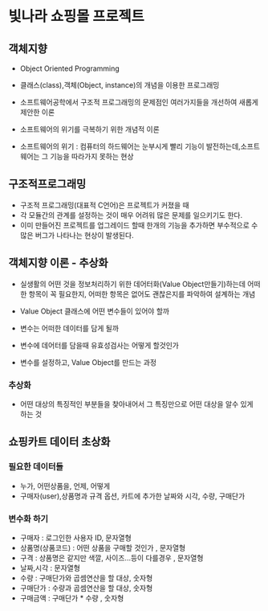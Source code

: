 # 빛나라 쇼핑몰 프로젝트

## 객체지향
* Object Oriented Programming
* 클래스(class),객체(Object, instance)의 개념을 이용한 프로그래밍

* 소프트웨어공학에서 구조적 프로그래밍의 문제점인 여러가지들을 개선하여 새롭게 제안한 이론

* 소프트웨어의 위기를 극복하기 위한 개념적 이론

* 소프트웨어의 위기 : 컴퓨터의 하드웨어는 눈부시게 빨리 기능이 발전하는데,소프트웨어는 그 기능을 따라가지 못하는 현상


## 구조적프로그래밍
* 구조적 프로그래밍(대표적 C언어)은 프로젝트가 커졌을 때
*  각 모듈간의 관계를 설정하는 것이 매우 어려워 많은 문제를 일으키기도 한다.
* 이미 만들어진 프로젝트를 업그레이드 할때 한개의 기능을 추가하면 부수적으로 수많은 버그가 나타나는 현상이 발생된다.

## 객체지향 이론 - 추상화
* 실생활의 어떤 것을 정보처리하기 위한 데어터화(Value Object만들기)하는데 어떠한 항목이 꼭 필요한지, 어떠한 항목은 없어도 괜찮은지를 파악하여 설계하는 개념

* Value Object 클래스에 어떤 변수들이 있어야 할까
* 변수는 어떠한 데이터를 담게 될까
* 변수에 데어터를 담을때 유효성검사는 어떻게 할것인가
* 변수를 설정하고, Value Object를 만드는 과정

### 추상화
* 어떤 대상의 특징적인 부분들을 찾아내어서 그 특징만으로 어떤 대상을 알수 있게 하는 것


## 쇼핑카트 데이터 초상화
### 필요한 데이터들
* 누가, 어떤상품을, 언제, 어떻게
* 구매자(user),상품명과 규격 옵션, 카트에 추가한 날짜와 시각, 수량, 구매단가

### 변수화 하기
* 구매자 : 로그인한 사용자 ID, 문자열형
* 상품명(상품코드) : 어떤 상품을 구매할 것인가 , 문자열형
* 구격 : 상품명은 같지만 색깔, 사이즈...등이 다를경우 , 문자열형
* 날짜,시각 :  문자열형
* 수량 : 구매단가와 곱셈연산을 할 대상, 숫자형
* 구매단가 : 수량과 곱셈연산을 할 대상, 숫자형
* 구매금액 : 구매단가 * 수량 ,  숫자형
